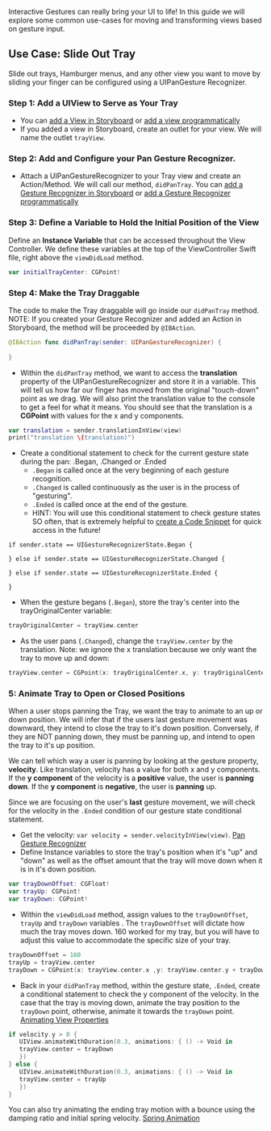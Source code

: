 Interactive Gestures can really bring your UI to life! In this guide we will explore some common use-cases for moving and transforming views based on gesture input.

## Use Case: Slide Out Tray
Slide out trays, Hamburger menus, and any other view you want to move by sliding your finger can be configured using a UIPanGesture Recognizer.

### Step 1: Add a UIView to Serve as Your Tray
- You can [add a View in Storyboard](https://guides.codepath.com/ios/Creating-Nested-Views#step-1-add-the-parent-view) or [add a view programmatically](https://guides.codepath.com/ios/Programmatically-Creating-Views)
- If you added a view in Storyboard, create an outlet for your view. We will name the outlet `trayView`.
 
### Step 2: Add and Configure your Pan Gesture Recognizer.
- Attach a UIPanGestureRecognizer to your Tray view and create an Action/Method. We will call our method, `didPanTray`. You can [add a Gesture Recognizer in Storyboard](https://guides.codepath.com/ios/Using-Gesture-Recognizers#add-and-configure-a-gesture-recognizer-in-storyboard) or [add a Gesture Recognizer programmatically](https://guides.codepath.com/ios/Using-Gesture-Recognizers#programmatically-add-and-configure-a-gesture-recognizer)

### Step 3: Define a Variable to Hold the Initial Position of the View
Define an **Instance Variable** that can be accessed throughout the View Controller. We define these variables at the top of the ViewController Swift file, right above the `viewDidLoad` method.

```swift
var initialTrayCenter: CGPoint!
```

### Step 4: Make the Tray Draggable
The code to make the Tray draggable will go inside our `didPanTray` method.
NOTE: If you created your Gesture Recognizer and added an Action in Storyboard, the method will be proceeded by `@IBAction`.

```swift
@IBAction func didPanTray(sender: UIPanGestureRecognizer) {
    
}
``` 

- Within the `didPanTray` method, we want to access the **translation** property of the UIPanGestureRecognizer and store it in a variable. This will tell us how far our finger has moved from the original "touch-down" point as we drag. We will also print the translation value to the console to get a feel for what it means. You should see that the translation is a **CGPoint** with values for the x and y components. 

```swift
var translation = sender.translationInView(view)
print("translation \(translation)")
```

- Create a conditional statement to check for the current gesture state during the pan: .Began, .Changed or .Ended
   - `.Began` is called once at the very beginning of each gesture recognition.
   - `.Changed` is called continuously as the user is in the process of "gesturing".
   - `.Ended` is called once at the end of the gesture.
   - HINT: You will use this conditional statement to check gesture states SO often, that is extremely helpful to [create a Code Snippet]() for quick access in the future!  

```
if sender.state == UIGestureRecognizerState.Began {
            
} else if sender.state == UIGestureRecognizerState.Changed {
            
} else if sender.state == UIGestureRecognizerState.Ended {
            
}
```

- When the gesture begans (`.Began`), store the tray's center into the trayOriginalCenter variable: 
```swift
trayOriginalCenter = trayView.center
```

- As the user pans (`.Changed`), change the `trayView.center` by the translation. Note: we ignore the x translation because we only want the tray to move up and down: 
```swift
trayView.center = CGPoint(x: trayOriginalCenter.x, y: trayOriginalCenter.y + translation.y)
```

### 5: Animate Tray to Open or Closed Positions
When a user stops panning the Tray, we want the tray to animate to an up or down position. We will infer that if the users last gesture movement was downward, they intend to close the tray to it's down position. Conversely, if they are NOT panning down, they must be panning up, and intend to open the tray to it's up position.  
  
We can tell which way a user is panning by looking at the gesture property, **velocity**. Like translation, velocity has a value for both x and y components. If the **y component** of the velocity is a **positive** value, the user is **panning down**. If the **y component** is **negative**, the user is **panning** up.

Since we are focusing on the user's **last** gesture movement, we will check for the velocity in the `.Ended` condition of our gesture state conditional statement.

- Get the velocity: `var velocity = sender.velocityInView(view)`. [Pan Gesture Recognizer](https://guides.codepath.com/ios/Using-Gesture-Recognizers#example-2-pan-gesture-recognizer-1)
- Define Instance variables to store the tray's position when it's "up" and "down" as well as the offset amount that the tray will move down when it is in it's down position.
     
```swift
var trayDownOffset: CGFloat!
var trayUp: CGPoint!
var trayDown: CGPoint!
```
     
- Within the `viewDidLoad` method, assign values to the `trayDownOffset`, `trayUp` and `trayDown` variables . The `trayDownOffset` will dictate how much the tray moves down. 160 worked for my tray, but you will have to adjust this value to accommodate the specific size of your tray. 

```swift
trayDownOffset = 160
trayUp = trayView.center
trayDown = CGPoint(x: trayView.center.x ,y: trayView.center.y + trayDownOffset)
```
- Back in your `didPanTray` method, within the gesture state, `.Ended`, create a conditional statement to check the y component of the velocity. In the case that the tray is moving down, animate the tray position to the `trayDown` point, otherwise, animate it towards the `trayDown` point. [Animating View Properties](https://guides.codepath.com/ios/Animating-View-Properties)

```swift
if velocity.y > 0 {
   UIView.animateWithDuration(0.3, animations: { () -> Void in
   trayView.center = trayDown                 
   })
} else {
   UIView.animateWithDuration(0.3, animations: { () -> Void in
   trayView.center = trayUp                 
   })
}
```  
You can also try animating the ending tray motion with a bounce using the damping ratio and initial spring velocity. [Spring Animation](https://guides.codepath.com/ios/Animating-View-Properties#spring-animation)
